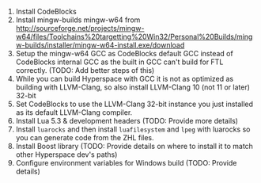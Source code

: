
1. Install CodeBlocks
2. Install mingw-builds mingw-w64 from http://sourceforge.net/projects/mingw-w64/files/Toolchains%20targetting%20Win32/Personal%20Builds/mingw-builds/installer/mingw-w64-install.exe/download
3. Setup the mingw-w64 GCC as CodeBlocks default GCC instead of CodeBlocks internal GCC as the built in GCC can't build for FTL correctly. (TODO: Add better steps of this)
4. While you can build Hyperspace with GCC it is not as optimized as building with LLVM-Clang, so also install LLVM-Clang 10 (not 11 or later) 32-bit
5. Set CodeBlocks to use the LLVM-Clang 32-bit instance you just installed as its default LLVM-Clang compiler.
6. Install Lua 5.3 & development headers (TODO: Provide more details)
7. Install `luarocks` and then install `luafilesystem` and `lpeg` with luarocks so you can generate code from the ZHL files.
8. Install Boost library (TODO: Provide details on where to install it to match other Hyperspace dev's paths)
9. Configure environment variables for Windows build (TODO: Provide details)
